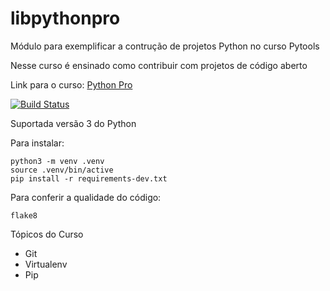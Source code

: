 # libpythonpro
Módulo para exemplificar a contrução de projetos Python no curso Pytools

Nesse curso é ensinado como contribuir com projetos de código aberto

Link para o curso: [Python Pro](#)

[![Build Status](https://travis-ci.org/ldclab/libpythonpro.svg?branch=master)](https://travis-ci.org/ldclab/libpythonpro)

Suportada versão 3 do Python

Para instalar:
```console
python3 -m venv .venv
source .venv/bin/active
pip install -r requirements-dev.txt
```

Para conferir a qualidade do código:

```console
flake8
```

Tópicos do Curso

- Git
- Virtualenv
- Pip